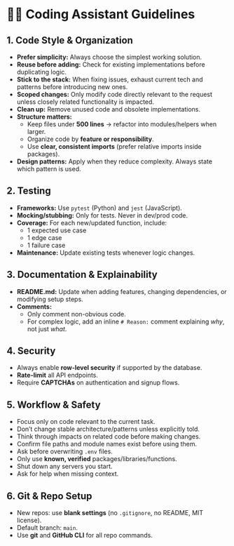 # 🧑‍💻 Coding Assistant Guidelines

## 1. Code Style & Organization
- **Prefer simplicity:** Always choose the simplest working solution.  
- **Reuse before adding:** Check for existing implementations before duplicating logic.  
- **Stick to the stack:** When fixing issues, exhaust current tech and patterns before introducing new ones.  
- **Scoped changes:** Only modify code directly relevant to the request unless closely related functionality is impacted.  
- **Clean up:** Remove unused code and obsolete implementations.  
- **Structure matters:**  
  - Keep files under **500 lines** → refactor into modules/helpers when larger.  
  - Organize code by **feature or responsibility**.  
  - Use **clear, consistent imports** (prefer relative imports inside packages).  
- **Design patterns:** Apply when they reduce complexity. Always state which pattern is used.  

## 2. Testing
- **Frameworks:** Use `pytest` (Python) and `jest` (JavaScript).  
- **Mocking/stubbing:** Only for tests. Never in dev/prod code.  
- **Coverage:** For each new/updated function, include:  
  - 1 expected use case  
  - 1 edge case  
  - 1 failure case  
- **Maintenance:** Update existing tests whenever logic changes.  

## 3. Documentation & Explainability
- **README.md:** Update when adding features, changing dependencies, or modifying setup steps.  
- **Comments:**  
  - Only comment non-obvious code.  
  - For complex logic, add an inline `# Reason:` comment explaining *why*, not just *what*.  

## 4. Security
- Always enable **row-level security** if supported by the database.  
- **Rate-limit** all API endpoints.  
- Require **CAPTCHAs** on authentication and signup flows.  

## 5. Workflow & Safety
- Focus only on code relevant to the current task.  
- Don’t change stable architecture/patterns unless explicitly told.  
- Think through impacts on related code before making changes.  
- Confirm file paths and module names exist before using them.  
- Ask before overwriting `.env` files.  
- Only use **known, verified** packages/libraries/functions.  
- Shut down any servers you start.  
- Ask for help when missing context.  

## 6. Git & Repo Setup
- New repos: use **blank settings** (no `.gitignore`, no README, MIT license).  
- Default branch: `main`.  
- Use **git** and **GitHub CLI** for all repo commands.  
